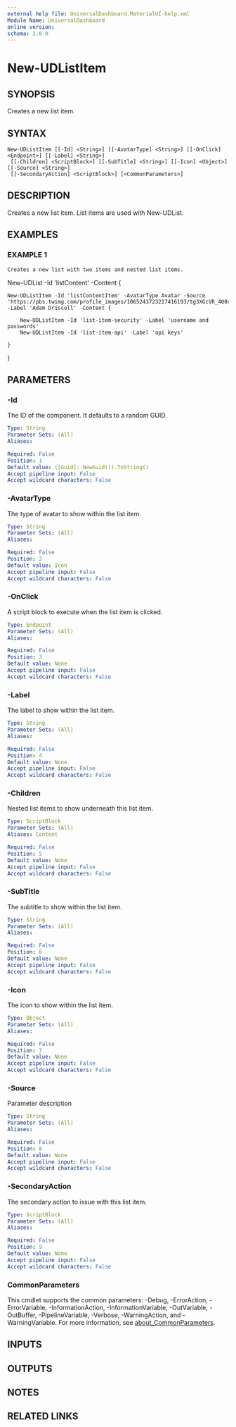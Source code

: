 ```yaml
---
external help file: UniversalDashboard.MaterialUI-help.xml
Module Name: UniversalDashboard
online version:
schema: 2.0.0
---
```


# New-UDListItem

## SYNOPSIS
Creates a new list item.

## SYNTAX

```
New-UDListItem [[-Id] <String>] [[-AvatarType] <String>] [[-OnClick] <Endpoint>] [[-Label] <String>]
 [[-Children] <ScriptBlock>] [[-SubTitle] <String>] [[-Icon] <Object>] [[-Source] <String>]
 [[-SecondaryAction] <ScriptBlock>] [<CommonParameters>]
```

## DESCRIPTION
Creates a new list item.
List items are used with New-UDList.

## EXAMPLES

### EXAMPLE 1
```
Creates a new list with two items and nested list items.
```

New-UDList -Id 'listContent' -Content {

    New-UDListItem -Id 'listContentItem' -AvatarType Avatar -Source 'https://pbs.twimg.com/profile_images/1065243723217416193/tg3XGcVR_400x400.jpg' -Label 'Adam Driscoll' -Content {

        New-UDListItem -Id 'list-item-security' -Label 'username and passwords'
        New-UDListItem -Id 'list-item-api' -Label 'api keys'

    } 
}

## PARAMETERS

### -Id
The ID of the component.
It defaults to a random GUID.

```yaml
Type: String
Parameter Sets: (All)
Aliases:

Required: False
Position: 1
Default value: ([Guid]::NewGuid()).ToString()
Accept pipeline input: False
Accept wildcard characters: False
```

### -AvatarType
The type of avatar to show within the list item.

```yaml
Type: String
Parameter Sets: (All)
Aliases:

Required: False
Position: 2
Default value: Icon
Accept pipeline input: False
Accept wildcard characters: False
```

### -OnClick
A script block to execute when the list item is clicked.

```yaml
Type: Endpoint
Parameter Sets: (All)
Aliases:

Required: False
Position: 3
Default value: None
Accept pipeline input: False
Accept wildcard characters: False
```

### -Label
The label to show within the list item.

```yaml
Type: String
Parameter Sets: (All)
Aliases:

Required: False
Position: 4
Default value: None
Accept pipeline input: False
Accept wildcard characters: False
```

### -Children
Nested list items to show underneath this list item.

```yaml
Type: ScriptBlock
Parameter Sets: (All)
Aliases: Content

Required: False
Position: 5
Default value: None
Accept pipeline input: False
Accept wildcard characters: False
```

### -SubTitle
The subtitle to show within the list item.

```yaml
Type: String
Parameter Sets: (All)
Aliases:

Required: False
Position: 6
Default value: None
Accept pipeline input: False
Accept wildcard characters: False
```

### -Icon
The icon to show within the list item.

```yaml
Type: Object
Parameter Sets: (All)
Aliases:

Required: False
Position: 7
Default value: None
Accept pipeline input: False
Accept wildcard characters: False
```

### -Source
Parameter description

```yaml
Type: String
Parameter Sets: (All)
Aliases:

Required: False
Position: 8
Default value: None
Accept pipeline input: False
Accept wildcard characters: False
```

### -SecondaryAction
The secondary action to issue with this list item.

```yaml
Type: ScriptBlock
Parameter Sets: (All)
Aliases:

Required: False
Position: 9
Default value: None
Accept pipeline input: False
Accept wildcard characters: False
```

### CommonParameters
This cmdlet supports the common parameters: -Debug, -ErrorAction, -ErrorVariable, -InformationAction, -InformationVariable, -OutVariable, -OutBuffer, -PipelineVariable, -Verbose, -WarningAction, and -WarningVariable. For more information, see [about_CommonParameters](http://go.microsoft.com/fwlink/?LinkID=113216).

## INPUTS

## OUTPUTS

## NOTES

## RELATED LINKS
